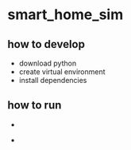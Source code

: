# smart_home_sim
## how to develop
- download python
- create virtual environment
- install dependencies 
## how to run
- ``` python weather_api.py
- ``` streamlit run ui.py


